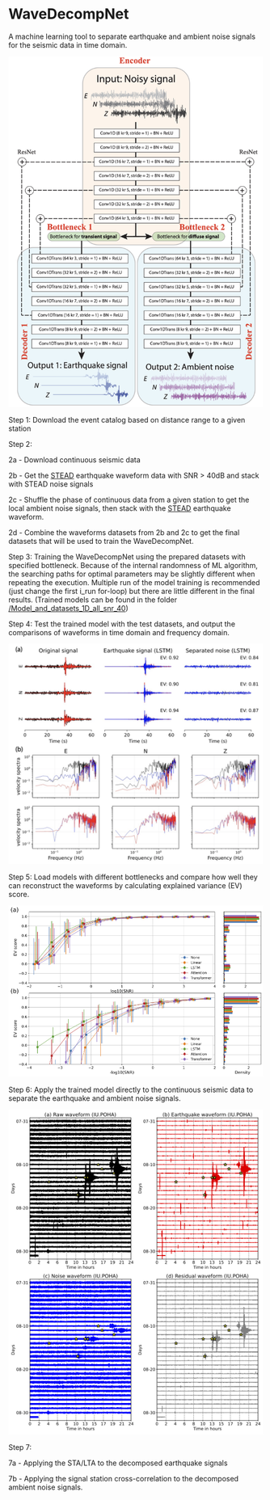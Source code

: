 # WaveDecompNet

A machine learning tool to separate earthquake and ambient noise signals for the seismic data in time domain.

![WaveDecompNet](WaveDecompNet_structure.png)

 

Step 1: Download the event catalog based on distance range to a given station 


Step 2: 

2a - Download continuous seismic data

2b - Get the [STEAD](https://github.com/smousavi05/STEAD) earthquake waveform data with SNR > 40dB and stack with STEAD noise signals

2c - Shuffle the phase of continuous data from a given station to get the local ambient noise signals, then stack with 
the [STEAD](https://github.com/smousavi05/STEAD) earthquake waveform.

2d - Combine the waveforms datasets from 2b and 2c to get the final datasets that will be used to train the 
WaveDecompNet.


Step 3: Training the WaveDecompNet using the prepared datasets with specified bottleneck. Because of the internal 
randomness of ML algorithm, the searching paths for optimal parameters may be slightly different when repeating the 
execution. Multiple run of the model training is recommended (just change the first i_run for-loop) but there are little 
different in the final results.
(Trained models can be found in the folder [/Model_and_datasets_1D_all_snr_40](https://github.com/yinjiuxun/WaveDecompNet/tree/stable/Model_and_datasets_1D_all_snr_40))

Step 4: Test the trained model with the test datasets, and output the comparisons of waveforms in time domain and 
frequency domain.

![WaveDecompNet](decomposed_waveforms.png)


Step 5: Load models with different bottlenecks and compare how well they can reconstruct the waveforms by calculating 
explained variance (EV) score.

![WaveDecompNet](bottleneck_comparison_median_histograms.png)

Step 6: Apply the trained model directly to the continuous seismic data to separate the earthquake and ambient noise 
signals.

![WaveDecompNet](combined_waveforms.png)

Step 7: 

7a - Applying the STA/LTA to the decomposed earthquake signals 

7b - Applying the signal station cross-correlation 
to the decomposed ambient noise signals.
